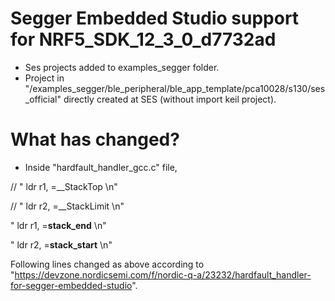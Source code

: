 # Segger Embedded Studio support for NRF5_SDK_12_3_0_d7732ad

- Ses projects added to examples_segger folder.
- Project in "/examples_segger/ble_peripheral/ble_app_template/pca10028/s130/ses_official"
directly created at SES (without import keil project).

# What has changed?

- Inside "hardfault_handler_gcc.c" file,

// "   ldr   r1, =__StackTop                  \n"

// "   ldr   r2, =__StackLimit                \n"

"   ldr   r1, =__stack_end__                \n"

"   ldr   r2, =__stack_start__              \n"


Following lines changed as above according to "https://devzone.nordicsemi.com/f/nordic-q-a/23232/hardfault_handler-for-segger-embedded-studio".
